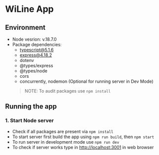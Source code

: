 # WiLine App

## Environment

- Node vesrion: v.18.7.0
- Package dependencies:
  - typescript@5.1.6
  - express@4.18.2
  - dotenv
  - @types/express
  - @types/node
  - cors
  - concurrently, nodemon (Optional for running server in Dev Mode)
  > NOTE: To audit packages use `npm install`

## Running the app

### 1. Start Node server

- Check if all packages are present via `npm install`
- To start server first build the app using `npm run build`, then `npm start`
- To run server in development mode use `npm run dev`
- To check if server works type in <http://localhost:3001> in web browser
